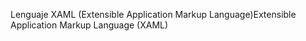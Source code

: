 <span data-ttu-id="d2357-101">Lenguaje XAML (Extensible Application Markup Language)</span><span class="sxs-lookup"><span data-stu-id="d2357-101">Extensible Application Markup Language (XAML)</span></span>